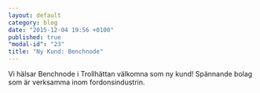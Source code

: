 ```yaml
---
layout: default
category: blog
date: "2015-12-04 19:56 +0100"
published: true
"modal-id": "23"
title: "Ny Kund: Benchnode"
---
```


Vi hälsar Benchnode i Trollhättan välkomna som ny kund! Spännande bolag som är verksamma inom fordonsindustrin.